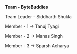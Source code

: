 **Team - ByteBuddies**

Team Leader - Siddharth Shukla

Member - 1 -> Tanuj Tyagi

Member - 2 -> Manas Singh

Member - 3 -> Sparsh Acharya
